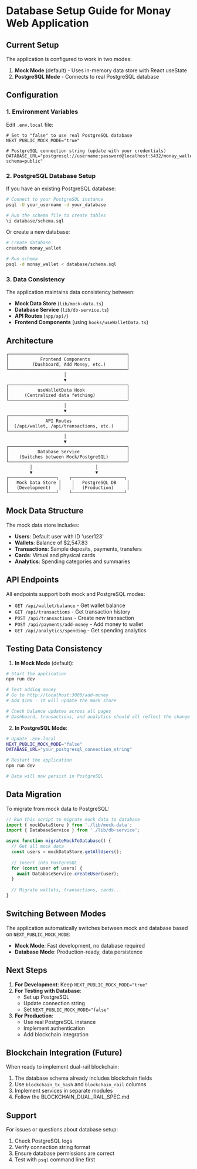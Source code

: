 # Database Setup Guide for Monay Web Application

## Current Setup

The application is configured to work in two modes:
1. **Mock Mode** (default) - Uses in-memory data store with React useState
2. **PostgreSQL Mode** - Connects to real PostgreSQL database

## Configuration

### 1. Environment Variables

Edit `.env.local` file:

```env
# Set to "false" to use real PostgreSQL database
NEXT_PUBLIC_MOCK_MODE="true"

# PostgreSQL connection string (update with your credentials)
DATABASE_URL="postgresql://username:password@localhost:5432/monay_wallet?schema=public"
```

### 2. PostgreSQL Database Setup

If you have an existing PostgreSQL database:

```bash
# Connect to your PostgreSQL instance
psql -U your_username -d your_database

# Run the schema file to create tables
\i database/schema.sql
```

Or create a new database:

```bash
# Create database
createdb monay_wallet

# Run schema
psql -d monay_wallet < database/schema.sql
```

### 3. Data Consistency

The application maintains data consistency between:
- **Mock Data Store** (`lib/mock-data.ts`)
- **Database Service** (`lib/db-service.ts`)
- **API Routes** (`app/api/`)
- **Frontend Components** (using `hooks/useWalletData.ts`)

## Architecture

```
┌─────────────────────────────────────────────┐
│            Frontend Components              │
│         (Dashboard, Add Money, etc.)        │
└─────────────────────────────────────────────┘
                      │
                      ▼
┌─────────────────────────────────────────────┐
│           useWalletData Hook                │
│      (Centralized data fetching)            │
└─────────────────────────────────────────────┘
                      │
                      ▼
┌─────────────────────────────────────────────┐
│              API Routes                     │
│  (/api/wallet, /api/transactions, etc.)     │
└─────────────────────────────────────────────┘
                      │
                      ▼
┌─────────────────────────────────────────────┐
│           Database Service                  │
│    (Switches between Mock/PostgreSQL)       │
└─────────────────────────────────────────────┘
         │                        │
         ▼                        ▼
┌──────────────────┐    ┌────────────────────┐
│   Mock Data Store │    │   PostgreSQL DB    │
│   (Development)   │    │   (Production)     │
└──────────────────┘    └────────────────────┘
```

## Mock Data Structure

The mock data store includes:
- **Users**: Default user with ID 'user123'
- **Wallets**: Balance of $2,547.83
- **Transactions**: Sample deposits, payments, transfers
- **Cards**: Virtual and physical cards
- **Analytics**: Spending categories and summaries

## API Endpoints

All endpoints support both mock and PostgreSQL modes:

- `GET /api/wallet/balance` - Get wallet balance
- `GET /api/transactions` - Get transaction history
- `POST /api/transactions` - Create new transaction
- `POST /api/payments/add-money` - Add money to wallet
- `GET /api/analytics/spending` - Get spending analytics

## Testing Data Consistency

1. **In Mock Mode** (default):
```bash
# Start the application
npm run dev

# Test adding money
# Go to http://localhost:3000/add-money
# Add $100 - it will update the mock store

# Check balance updates across all pages
# Dashboard, transactions, and analytics should all reflect the change
```

2. **In PostgreSQL Mode**:
```bash
# Update .env.local
NEXT_PUBLIC_MOCK_MODE="false"
DATABASE_URL="your_postgresql_connection_string"

# Restart the application
npm run dev

# Data will now persist in PostgreSQL
```

## Data Migration

To migrate from mock data to PostgreSQL:

```javascript
// Run this script to migrate mock data to database
import { mockDataStore } from './lib/mock-data';
import { DatabaseService } from './lib/db-service';

async function migrateMockToDatabase() {
  // Get all mock data
  const users = mockDataStore.getAllUsers();
  
  // Insert into PostgreSQL
  for (const user of users) {
    await DatabaseService.createUser(user);
  }
  
  // Migrate wallets, transactions, cards...
}
```

## Switching Between Modes

The application automatically switches between mock and database based on `NEXT_PUBLIC_MOCK_MODE`:

- **Mock Mode**: Fast development, no database required
- **Database Mode**: Production-ready, data persistence

## Next Steps

1. **For Development**: Keep `NEXT_PUBLIC_MOCK_MODE="true"`
2. **For Testing with Database**: 
   - Set up PostgreSQL
   - Update connection string
   - Set `NEXT_PUBLIC_MOCK_MODE="false"`
3. **For Production**: 
   - Use real PostgreSQL instance
   - Implement authentication
   - Add blockchain integration

## Blockchain Integration (Future)

When ready to implement dual-rail blockchain:
1. The database schema already includes blockchain fields
2. Use `blockchain_tx_hash` and `blockchain_rail` columns
3. Implement services in separate modules
4. Follow the BLOCKCHAIN_DUAL_RAIL_SPEC.md

## Support

For issues or questions about database setup:
1. Check PostgreSQL logs
2. Verify connection string format
3. Ensure database permissions are correct
4. Test with `psql` command line first